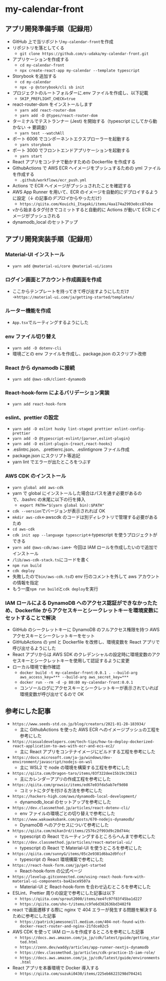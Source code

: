 # my-calendar-front

## アプリ開発準備手順（記録用）

- GitHub 上で当リポジトリ`my-calendar-front`を作成
- リポジトリを落としてくる
  - `git clone https://github.com/s-udaka/my-calendar-front.git`
- アプリケーションを作成する
  - `cd my-calendar-front`
  - `npx create-react-app my-calendar --template typescript`
- Storybook を追加する
  - `cd my-calendar`
  - `npx -p @storybook/cli sb init`
- プロジェクトのルートフォルダーに.env ファイルを作成し、以下記載
  - `SKIP_PREFLIGHT_CHECK=true`
- react-router-dom をインストールします
  - `yarn add react-router-dom`
  - `yarn add -D @types/react-router-dom`
- ターミナルでテストランナー (Jest) を開始する（typescript にしてから動かない → 要調査）
  - `yarn test --watchAll`
- ポート 6006 でコンポーネントエクスプローラーを起動する
  - `yarn storybook`
- ポート 3000 でフロントエンドアプリケーションを起動する
  - `yarn start`
- React アプリをコンテナで動かすための Dockerfile を作成する
- GithubActions で AWS ECR へイメージをプッシュするための yml ファイルを作成する
  - `.github/workflows/ecr_push.yml`
- Actions で ECR へイメージがプッシュされたことを確認する
- AWS App Runner を用いて、ECR のイメージを自動的にデプロイするように設定（↓ の記事の*デプロイ*からやっただけ）
  - `https://qiita.com/Kouichi_Itagaki/items/4aa174a2993e8cc87ebe`
- `v`から始まるタグ付きでコミットすると自動的に Actions が動いて ECR にイメージがプッシュされる
- dynamodb_local のセットアップ

## アプリ開発実装手順（記録用）

### Material-UI インストール

- `yarn add @material-ui/core @material-ui/icons`

### ログイン画面とアカウント作成画面を作成

- ここからテンプレートを持ってきて呼び出すようにしただけ →`https://material-ui.com/ja/getting-started/templates/`

### ルーター機能を作成

- `App.tsx`でルーティングするようにした

### env ファイル切り替え

- `yarn add -D dotenv-cli`
- 環境ごとの env ファイルを作成し、package.json のスクリプト改修

### React から dynamodb に接続

- `yarn add @aws-sdk/client-dynamodb`

### React-hook-form によるバリデーション実装

- `yarn add react-hook-form`

### eslint、prettier の設定

- `yarn add -D eslint husky lint-staged prettier eslint-config-prettier`
- `yarn add -D @typescript-eslint/{parser,eslint-plugin}`
- `yarn add -D eslint-plugin-{react,react-hooks}`
- .eslintrc.json、.prettierrc.json、.eslintignore ファイル作成
- package.json にスクリプト等追記
- yarn lint でエラーが出たところをつぶす

### AWS CDK のインストール

- `yarn global add aws-cdk`
- yarn で global にインストールした場合はパスを通す必要があるので、.bashrc の末尾に以下の行を挿入
  - `export PATH="$(yarn global bin):$PATH"`
- `cdk --version`でバージョンが表示されれば OK
- `mkdir aws-cdk`←awscdk のコードは別ディレクトリで管理する必要があるため
- `cd aws-cdk`
- `cdk init app --language typescript`←typescript を使うプロジェクトができる
- `yarn add @aws-cdk/aws-iam`← 今回は IAM ロールを作成したいので追加でインストール
- `/lib/aws-cdk-stack.ts`にコードを書く
- `npm run build`
- `cdk deploy`
- 失敗したので`bin/aws-cdk.ts`の env 行のコメントを外して aws アカウントの情報を指定
- もう一度`npm run build`と`cdk deploy`を実行

### IAM ロールによる DynamoDB へのアクセス認証ができなかったため、Dockerfile からアクセスキーとシークレットキーを環境変数にセットすることで解決

- GitHub のシークレットキーに DynamoDB のフルアクセス権限を持つ AWS アクセスキーとシークレットキーをセット
- GitHubActions の yml と Dockerfile を改修し、環境変数を React アプリで呼び出せるようにした
- React アプリからは AWS SDK のクレデンシャルの設定時に環境変数のアクセスキーとシークレットキーを使用して認証するように変更
- ローカル環境で動作確認
  - `docker build -t my-calendar-front:0.0.1 . --build-arg aws_access_key=*** --build-arg aws_secret_key=***`
  - `docker run --rm -d -p 80:80 my-calendar-front:0.0.1`
  - コンソールログにアクセスキーとシークレットキーが表示されていれば環境変数が呼び出せてるので OK

## 参考にした記事

- `https://www.seeds-std.co.jp/blog/creators/2021-01-28-183934/`
  - 主に GithubActions を使った AWS ECR へのイメージプッシュの工程を参考にした
- `https://casualdevelopers.com/tech-tips/how-to-deploy-dockerized-react-application-to-aws-with-ecr-and-ecs-ec2/`
  - 主に React アプリをコンテナイメージにビルドする工程を参考にした
- `https://docs.microsoft.com/ja-jp/windows/dev-environment/javascript/nodejs-on-wsl`
  - 主に WSL2 で node の環境を構築する工程を参考にした
- `https://qiita.com/Dragon-taro/items/03f322dee15b19c33613`
  - 主にカレンダーアプリの作成工程を参考にした
- `https://qiita.com/growsic/items/ed67e03fda5ab7ef9d08`
  - コミットにタグを付ける方法を参考にした
- `https://hackers-high.com/aws/dynamodb-local-development/`
  - dynamodb_local のセットアップを参考にした
- `https://dev.classmethod.jp/articles/react-dotenv-cli/`
  - env ファイルの環境ごとの切り替えで参考にした
- `https://www.wakuwakubank.com/posts/670-nodejs-dynamodb/`
  - DynamoDB へのアクセスについて参考にした
- `https://qiita.com/mikan3rd/items/2576c2f993d9c28d744c`
  - typescript の React でルーティングするところらへんまで参考にした
- `https://dev.classmethod.jp/articles/react-material-ui/`
  - typescript の React で Material-UI を使うところを参考にした
- `https://qiita.com/sunnyG/items/05c2e9381d6ba2d9fccf`
  - typescript の React 環境構築で参考にした
- `https://react-hook-form.com/jp/get-started`
  - React-hook-form の公式ページ
- `https://levelup.gitconnected.com/using-react-hook-form-with-material-ui-components-ba42ace9507a`
  - Material-UI と React-hook-form を合わせ込むところを参考にした
- ESLint、Prettier 周りの設定で参考にした記事は以下
  - `https://qiita.com/sprout2000/items/ee4fc97f83f45ba1d227`
  - `https://qiita.com/sho-t/items/c9fe6d382636bd3402f8`
- react で画面遷移する際に nginx で 404 エラーが発生する問題を解決するために参考にした記事
  - `https://patrickjamesoneill.medium.com/404-not-found-with-docker-react-router-and-nginx-21fdce02c5`
- AWS CDK を使って IAM ロールを作成するところを参考にした記事
  - `https://docs.aws.amazon.com/ja_jp/cdk/latest/guide/getting_started.html`
  - `https://zenn.dev/waddy/articles/app-runner-nextjs-dynamodb`
  - `https://dev.classmethod.jp/articles/cdk-practice-15-iam-role/`
  - `https://docs.aws.amazon.com/ja_jp/cdk/latest/guide/environments.html`
- React アプリを本番環境で Docker 導入する
  - `https://qiita.com/suzuki0430/items/225eb66223298d704241`
